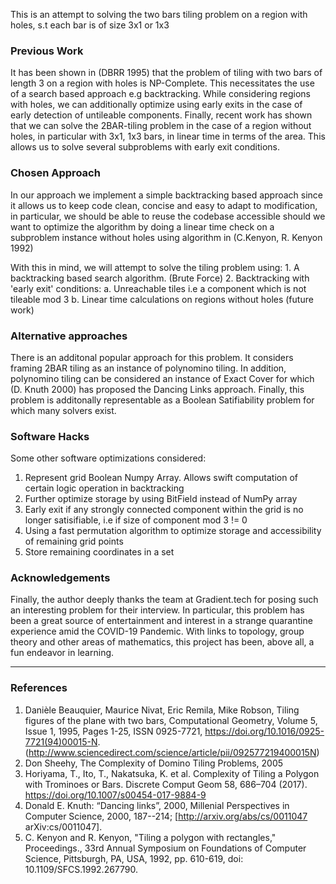 This is an attempt to solving the two bars tiling problem on a region with holes, s.t each bar is of size 3x1 or 1x3

### Previous Work
It has been shown in (DBRR 1995) that the problem of tiling with two bars of length 3 on a region with holes is NP-Complete. 
This necessitates the use of a search based approach e.g backtracking. While considering regions with holes, we can 
additionally optimize using early exits in
the case of early detection of untileable components. Finally, recent work has shown that we can solve the 2BAR-tiling problem in the case of a 
region without holes, in particular with 3x1, 1x3 bars, in linear time in terms of the area. This allows us to solve 
several subproblems with early exit conditions. 

### Chosen Approach
In our approach we implement a simple backtracking based approach since it allows us to keep code clean,
concise and easy to adapt to modification, in particular, we should be able to reuse the codebase accessible should we want to 
optimize the algorithm by doing a linear time check on a subproblem instance without holes using algorithm in (C.Kenyon, R. Kenyon 1992)

With this in mind, we will attempt to solve the tiling problem using:
    1. A backtracking based search algorithm. (Brute Force)
    2. Backtracking with 'early exit' conditions:
        a. Unreachable tiles i.e a component which is not tileable mod 3
        b. Linear time calculations on regions without holes (future work)

### Alternative approaches
There is an additonal popular approach for this problem. It considers framing 2BAR tiling as an instance of 
polynomino tiling. In addition, polynomino tiling can be considered an instance of Exact Cover for which (D. Knuth 2000) has
proposed the Dancing Links approach. Finally, this problem is additonally representable as a Boolean Satifiability problem for which 
many solvers exist.

### Software Hacks
Some other software optimizations considered:
1. Represent grid Boolean Numpy Array. Allows swift computation of certain logic operation in backtracking
2. Further optimize storage by using BitField instead of NumPy array
2. Early exit if any strongly connected component within the grid is no longer satisifiable, i.e if size of component mod 3 != 0
3. Using a fast permutation algorithm to optimize storage and accessibility of remaining grid points
4. Store remaining coordinates in a set

### Acknowledgements

Finally, the author deeply thanks the team at Gradient.tech for posing such an interesting problem for their interview. 
In particular, this problem has been a great source of entertainment and interest in a strange quarantine experience 
amid the COVID-19 Pandemic. With links to topology, group theory and other areas of mathematics, this project has been, 
above all, a fun endeavor in learning.

---
### References
1. Danièle Beauquier, Maurice Nivat, Eric Remila, Mike Robson,
Tiling figures of the plane with two bars, Computational Geometry, Volume 5, Issue 1, 1995, Pages 1-25, ISSN 0925-7721, https://doi.org/10.1016/0925-7721(94)00015-N. (http://www.sciencedirect.com/science/article/pii/092577219400015N)
2. Don Sheehy, The Complexity of Domino Tiling Problems, 2005
3. Horiyama, T., Ito, T., Nakatsuka, K. et al. Complexity of Tiling a Polygon with Trominoes or Bars. Discrete Comput Geom 58, 686–704 (2017). https://doi.org/10.1007/s00454-017-9884-9
4. Donald E. Knuth: “Dancing links”, 2000, Millenial Perspectives in Computer Science, 2000, 187--214; [http://arxiv.org/abs/cs/0011047 arXiv:cs/0011047].
5. C. Kenyon and R. Kenyon, "Tiling a polygon with rectangles," Proceedings., 33rd Annual Symposium on Foundations of Computer Science, Pittsburgh, PA, USA, 1992, pp. 610-619, doi: 10.1109/SFCS.1992.267790.
